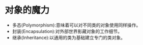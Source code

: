 # 对象的魔力
* 多态(Polymorphism):意味着可以对不同类的对象使用同样操作。
* 封装(Encapsulation):对外部世界影藏对象的工作细节。
* 继承(Inheritance):以通用的类为基础建立专门的类对象。